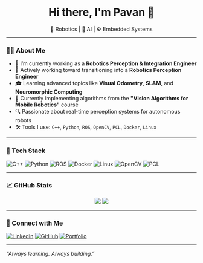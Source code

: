 <h1 align="center">Hi there, I'm Pavan 👋</h1>

<p align="center">
  🚀 Robotics | 🧠 AI | ⚙️ Embedded Systems
</p>

---

### 👨‍💻 About Me

- 🔭 I’m currently working as a **Robotics Perception & Integration Engineer**
- 🎯 Actively working toward transitioning into a **Robotics Perception Engineer**
- 🎓 Learning advanced topics like **Visual Odometry**, **SLAM**, and **Neuromorphic Computing**
- 🌱 Currently implementing algorithms from the **"Vision Algorithms for Mobile Robotics"** course
- 🔍 Passionate about real-time perception systems for autonomous robots
- 🛠️ Tools I use: `C++`, `Python`, `ROS`, `OpenCV`, `PCL`, `Docker`, `Linux`

---

### 🧰 Tech Stack

<!-- Icons from https://simpleicons.org/ -->

![C++](https://img.shields.io/badge/C++-00599C?style=flat-square&logo=c%2B%2B&logoColor=white)
![Python](https://img.shields.io/badge/Python-3776AB?style=flat-square&logo=python&logoColor=white)
![ROS](https://img.shields.io/badge/ROS-22314E?style=flat-square&logo=ros&logoColor=white)
![Docker](https://img.shields.io/badge/Docker-2496ED?style=flat-square&logo=docker&logoColor=white)
![Linux](https://img.shields.io/badge/Linux-FCC624?style=flat-square&logo=linux&logoColor=black)
![OpenCV](https://img.shields.io/badge/OpenCV-5C3EE8?style=flat-square&logo=opencv&logoColor=white)
![PCL](https://img.shields.io/badge/PCL-3776AB?style=flat-square)

---

### 📈 GitHub Stats

<p align="center">
  <img src="https://github-readme-stats.vercel.app/api?username=YourUsername&show_icons=true&theme=github_dark&hide_border=true" />
  <img src="https://github-readme-stats.vercel.app/api/top-langs/?username=YourUsername&layout=compact&theme=github_dark&hide_border=true" />
</p>

---

### 🔗 Connect with Me

[![LinkedIn](https://img.shields.io/badge/LinkedIn-blue?style=flat-square&logo=linkedin&logoColor=white)](https://linkedin.com/in/yourprofile)
[![GitHub](https://img.shields.io/badge/GitHub-100000?style=flat-square&logo=github&logoColor=white)](https://github.com/YourUsername)
[![Portfolio](https://img.shields.io/badge/Portfolio-000?style=flat-square&logo=vercel&logoColor=white)](https://www.mathtomotion.com/)

---

_“Always learning. Always building.”_
